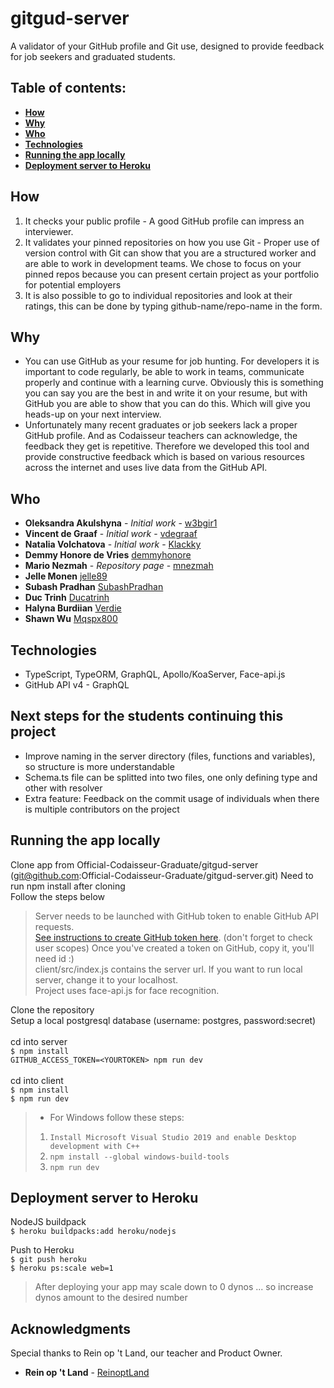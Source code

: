 # gitgud-server
A validator of your GitHub profile and Git use, designed to provide feedback for job seekers and graduated students.

## Table of contents:

* **[How](#how)**
* **[Why](#why)**
* **[Who](#who)**
* **[Technologies](#technologies)**
* **[Running the app locally](#running-the-app-locally)**
* **[Deployment server to Heroku](#deployment-server-to-heroku)**

## How

1. It checks your public profile - A good GitHub profile can impress an interviewer.
2. It validates your pinned repositories on how you use Git - Proper use of version control with Git can show that you are a structured worker and are able to work in development teams. We chose to focus on your pinned repos because you can present certain project as your portfolio for potential employers
3. It is also possible to go to individual repositories and look at their ratings, this can be done by typing github-name/repo-name in the form. 

## Why

* You can use GitHub as your resume for job hunting. For developers it is important to code regularly, be able to work in teams, communicate properly and continue with a learning curve. Obviously this is something you can say you are the best in and write it on your resume, but with GitHub you are able to show that you can do this. Which will give you heads-up on your next interview.
* Unfortunately many recent graduates or job seekers lack a proper GitHub profile. And as Codaisseur teachers can acknowledge, the feedback they get is repetitive. Therefore we developed this tool and provide constructive feedback which is based on various resources across the internet and uses live data from the GitHub API.


## Who

* **Oleksandra Akulshyna** - *Initial work* - [w3bgir1](https://github.com/w3bgir1)
* **Vincent de Graaf** - *Initial work* - [vdegraaf](https://github.com/vdegraaf)
* **Natalia Volchatova** - *Initial work* - [Klackky](https://github.com/Klackky)
* **Demmy Honore de Vries**    [demmyhonore](https://github.com/demmyhonore)
* **Mario Nezmah** - *Repository page* -  [mnezmah](https://github.com/mnezmah)
* **Jelle Monen**    [jelle89](https://github.com/jelle89)
* **Subash Pradhan** [SubashPradhan](https://github.com/SubashPradhan)
* **Duc Trinh** [Ducatrinh](https://github.com/ducatrinh)
* **Halyna Burdiian** [Verdie](https://github.com/verdie)
* **Shawn Wu** [Mqspx800](https://github.com/Mqspx800)


## Technologies

* TypeScript, TypeORM,  GraphQL, Apollo/KoaServer, Face-api.js <br>
* GitHub API v4 - GraphQL <br>

## Next steps for the students continuing this project
* Improve naming in the server directory (files, functions and variables), so structure is more understandable
* Schema.ts file can be splitted into two files, one only defining type and other with resolver 
* Extra feature: Feedback on the commit usage of individuals when there is multiple contributors on the project


## Running the app locally
Clone app from Official-Codaisseur-Graduate/gitgud-server (git@github.com:Official-Codaisseur-Graduate/gitgud-server.git)
Need to run npm install after cloning <br> Follow the steps below <br>
> Server needs to be launched with GitHub token to enable GitHub API requests. <br>
> [See instructions to create GitHub token here](https://help.github.com/en/articles/creating-a-personal-access-token-for-the-command-line). (don't forget to check user scopes)
Once you've created a token on GitHub, copy it, you'll need id :) <br>
> client/src/index.js contains the server url. 
> If you want to run local server, change it to your localhost.<br>
> Project uses face-api.js for face recognition. 

Clone the repository <br>
Setup a local postgresql database (username: postgres, password:secret)<br>
<br>
cd into server <br>
 `$ npm install` <br> 
 `GITHUB_ACCESS_TOKEN=<YOURTOKEN> npm run dev` <br>
 <br>
cd into client <br>
 `$ npm install` <br>
 `$ npm run dev` <br>


> * For Windows follow these steps:
> 1. `Install Microsoft Visual Studio 2019 and enable Desktop development with C++` 
> 2. `npm install --global windows-build-tools` 
> 3.  `npm run dev`


## Deployment server to Heroku

NodeJS buildpack <br>
 `$ heroku buildpacks:add heroku/nodejs` <br>

Push to Heroku <br>
 `$ git push heroku` <br>
 `$ heroku ps:scale web=1` <br>

> After deploying your app may scale down to 0 dynos
> ... so increase dynos amount to the desired number

## Acknowledgments

Special thanks to Rein op 't Land, our teacher and Product Owner. 

* **Rein op 't Land** - [ReinoptLand](https://github.com/Reinoptland)






